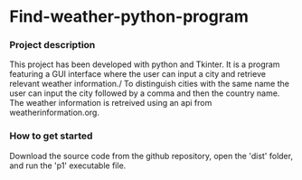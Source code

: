 # Find-weather-python-program


### Project description

This project has been developed with python and Tkinter. It is a program featuring a GUI interface where the user can input a city and retrieve relevant weather information./
To distinguish cities with the same name the user can input the city followed by a comma and then the country name. The weather information is retreived using an api from weatherinformation.org.

### How to get started

Download the source code from the github repository, open the 'dist' folder, and run the 'p1' executable file.
